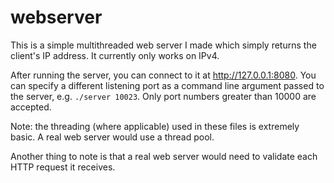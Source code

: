 # webserver
This is a simple multithreaded web server I made which simply returns the client's IP address. It currently only works on IPv4.

After running the server, you can connect to it at http://127.0.0.1:8080. You can specify a different listening port as a command line argument passed to the server, e.g. `./server 10023`. Only port numbers greater than 10000 are accepted.

Note: the threading (where applicable) used in these files is extremely basic. A real web server would use a thread pool.

Another thing to note is that a real web server would need to validate each HTTP request it receives.
